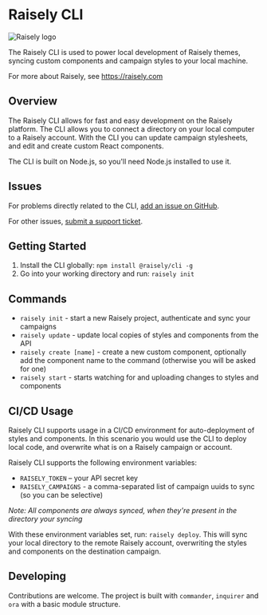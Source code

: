 # Raisely CLI

![Raisely logo](https://raisely-themes.imgix.net/raisely/brand.raisely.svg)

The Raisely CLI is used to power local development of Raisely themes, syncing custom components and campaign styles to your local machine.

For more about Raisely, see <https://raisely.com>

## Overview

The Raisely CLI allows for fast and easy development on the Raisely platform. The CLI allows you to connect a directory on your local computer to a Raisely account. With the CLI you can update campaign stylesheets, and edit and create custom React components.

The CLI is built on Node.js, so you'll need Node.js installed to use it.

## Issues

For problems directly related to the CLI, [add an issue on GitHub](https://github.com/raisely/cli/issues/new).

For other issues, [submit a support ticket](mailto:support@raisely.com).

## Getting Started

1. Install the CLI globally: `npm install @raisely/cli -g`
2. Go into your working directory and run: `raisely init`

## Commands

-   `raisely init` - start a new Raisely project, authenticate and sync your campaigns
-   `raisely update` - update local copies of styles and components from the API
-   `raisely create [name]` - create a new custom component, optionally add the component name to the command (otherwise you will be asked for one)
-   `raisely start` - starts watching for and uploading changes to styles and components

## CI/CD Usage

Raisely CLI supports usage in a CI/CD environment for auto-deployment of styles and components. In this scenario you would use the CLI to deploy local code, and overwrite what is on a Raisely campaign or account.

Raisely CLI supports the following environment variables:

-   `RAISELY_TOKEN` – your API secret key
-   `RAISELY_CAMPAIGNS` - a comma-separated list of campaign uuids to sync (so you can be selective)

_Note: All components are always synced, when they're present in the directory your syncing_

With these environment variables set, run: `raisely deploy`. This will sync your local directory to the remote Raisely account, overwriting the styles and components on the destination campaign.

## Developing

Contributions are welcome. The project is built with `commander`, `inquirer` and `ora` with a basic module structure.
